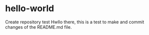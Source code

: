 # hello-world
Create repository test
Hwllo there, this is a test to make and commit changes of the README.md file.
